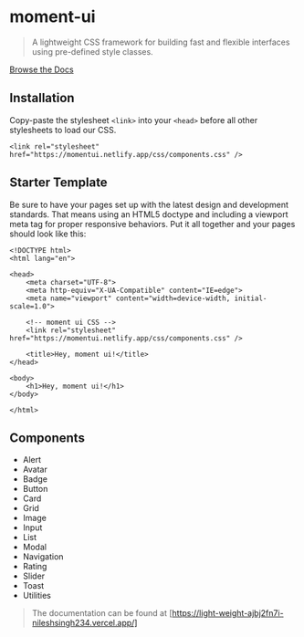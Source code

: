 # moment-ui 

> A lightweight CSS framework for building fast and flexible interfaces using pre-defined style classes.

[Browse the Docs](https://momentui.netlify.app/)

## Installation
Copy-paste the stylesheet ```<link>``` into your ```<head>``` before all other stylesheets to load our CSS.

```<link rel="stylesheet" href="https://momentui.netlify.app/css/components.css" />```

## Starter Template
Be sure to have your pages set up with the latest design and development standards. That means using an HTML5 doctype and including a viewport meta tag for proper responsive behaviors. Put it all together and your pages should look like this:

```
<!DOCTYPE html>
<html lang="en">

<head>
    <meta charset="UTF-8">
    <meta http-equiv="X-UA-Compatible" content="IE=edge">
    <meta name="viewport" content="width=device-width, initial-scale=1.0">

    <!-- moment ui CSS -->
    <link rel="stylesheet" href="https://momentui.netlify.app/css/components.css" />

    <title>Hey, moment ui!</title>
</head>

<body>
    <h1>Hey, moment ui!</h1>
</body>

</html>
```

## Components
- Alert
- Avatar
- Badge
- Button
- Card
- Grid
- Image
- Input
- List
- Modal
- Navigation
- Rating
- Slider
- Toast
- Utilities

> The documentation can be found at [https://light-weight-ajbj2fn7i-nileshsingh234.vercel.app/]

